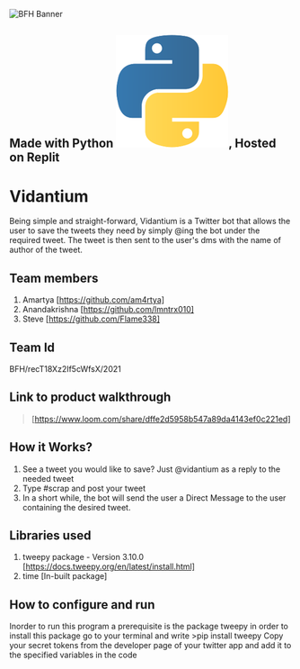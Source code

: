 ![BFH Banner](https://trello-attachments.s3.amazonaws.com/542e9c6316504d5797afbfb9/542e9c6316504d5797afbfc1/39dee8d993841943b5723510ce663233/Frame_19.png)
## __Made with Python ![Pytho](https://raw.githubusercontent.com/docker-library/docs/01c12653951b2fe592c1f93a13b4e289ada0e3a1/python/logo.png), Hosted on Replit__
# Vidantium
Being simple and straight-forward, Vidantium is a Twitter bot that allows the user to save the tweets they need by simply @ing the bot under the required tweet. The tweet is then sent to the user's dms with the name of author of the tweet.
## Team members
1. Amartya [https://github.com/am4rtya]
2. Anandakrishna [https://github.com/lmntrx010]
3. Steve [https://github.com/Flame338]
## Team Id
BFH/recT18Xz2If5cWfsX/2021
## Link to product walkthrough
>[https://www.loom.com/share/dffe2d5958b547a89da4143ef0c221ed]
## How it Works?
1. See a tweet you would like to save? Just @vidantium as a reply to the needed tweet
2. Type #scrap and post your tweet
3. In a short while, the bot will send the user a Direct Message to the user containing the desired tweet.
## Libraries used
1. tweepy package - Version 3.10.0 [https://docs.tweepy.org/en/latest/install.html]
2. time [In-built package]
## How to configure and run
Inorder to run this program a prerequisite is the package tweepy in order to install this package go to your terminal and write >pip install tweepy
Copy your secret tokens from the developer page of your twitter app and add it to the specified variables in the code
